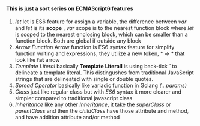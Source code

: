 #### This is just a sort series on ECMAScript6 features

1. *let* let is ES6 feature for assign a variable, the difference between _var_ and _let_ is its **scope** , _var_ scope is to the nearest function block
    where _let_ is scoped to the nearest enclosing block, which can be smaller than a function block. Both are global if outside any block
2. *Arrow Function* Arrow function is ES6 syntax feature for simplify function writing and expressions, they utilize a new token, * => * 
    that look like **fat** arrow 
3. *Template Literal* basically **Template Literall** is using back-tick *`* to delineate a template literal. This distingushes from traditional JavaScript
    strings that are delineated with single or double quotes. 
4. *Spread Operator* basically like variadic function in Golang _(...params)_ 
5. *Class*  just like regular class but with *ES6* syntax it more clearer and simpler compared to traditional javascript class 
6. *Inheritance* like any other *Inheritance*, it take the *superClass* or *parentClass* and then the *childClass* have those
    attribute and method, and have addition attribute and/or method 
